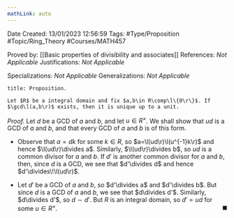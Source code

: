 ```yaml
---
mathLink: auto
---
```


<div class="topSpace"></div>

Date Created: 13/01/2023 12:56:59
Tags: #Type/Proposition #Topic/Ring_Theory #Courses/MATH457

Proved by: [[Basic properties of divisibility and associates]]
References: <i>Not Applicable</i>
Justifications: <i>Not Applicable</i>

Specializations: <i>Not Applicable</i>
Generalizations: <i>Not Applicable</i>

``` ad-Proposition
title: Proposition.

Let $R$ be a integral domain and fix $a,b\in R\comp\l\{0\r\}$. If $\gcd\l(a,b\r)$ exists, then it is unique up to a unit.

```

<i>Proof.</i> Let $d$ be a GCD of $a$ and $b$, and let $u\in R^\times$. We shall show that $ud$ is a GCD of $a$ and $b$, and that every GCD of $a$ and $b$ is of this form.
* Observe that $a=dk$ for some $k\in R$, so $a=\l(ud\r)\l(u^{-1}k\r)$ and hence $\l(ud\r)\divides a$. Similarly, $\l(ud\r)\divides b$, so $ud$ is a common divisor for $a$ and $b$. If $d'$ is another common divisor for $a$ and $b$, then, since $d$ is a GCD, we see that $d'\divides d$ and hence $d'\divides\!\l(ud\r)$.

* Let $d'$ be a GCD of $a$ and $b$, so $d'\divides a$ and $d'\divides b$. But since $d$ is a GCD of $a$ and $b$, we see that $d\divides d'$. Similarly, $d\divides d'$, so $d\sim d'$. But $R$ is an integral domain, so $d'=ud$ for some $u\in R^\times$.<span style="float:right;">$\blacksquare$</span>
